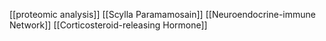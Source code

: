 [[proteomic analysis]]
[[Scylla Paramamosain]]
[[Neuroendocrine-immune Network]]
[[Corticosteroid-releasing Hormone]]
